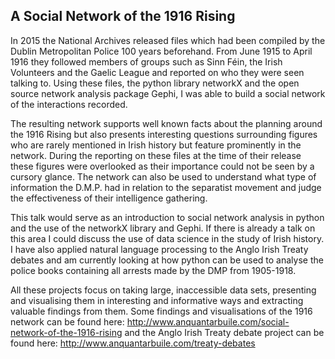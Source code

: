 ## A Social Network of the 1916 Rising

In 2015 the National Archives released files which had been compiled by the Dublin Metropolitan Police 100 years beforehand. From June 1915 to April 1916 they followed members of groups such as Sinn Féin, the Irish Volunteers and the Gaelic League and reported on who they were seen talking to. Using these files, the python library networkX and the open source network analysis package Gephi, I was able to build a social network of the interactions recorded. 

The resulting network supports well known facts about the planning around the 1916 Rising but also presents interesting questions surrounding figures who are rarely mentioned in Irish history but feature prominently in the network. During the reporting on these files at the time of their release these figures were overlooked as their importance could not be seen by a cursory glance. The network can also be used to understand what type of information the D.M.P. had in relation to the separatist movement and judge the effectiveness of their intelligence gathering. 

This talk would serve as an introduction to social network analysis in python and the use of the networkX library and Gephi. If there is already a talk on this area I could discuss the use of data science in the study of Irish history. I have also applied natural language processing to the Anglo Irish Treaty debates and am currently looking at how python can be used to analyse the police books containing all arrests made by the DMP from 1905-1918.

All these projects focus on taking large, inaccessible data sets, presenting  and visualising them in interesting and informative ways and extracting valuable findings from them. Some findings and visualisations of the 1916 network can be found here: http://www.anquantarbuile.com/social-network-of-the-1916-rising
and the Anglo Irish Treaty debate project can be found here: http://www.anquantarbuile.com/treaty-debates


	
